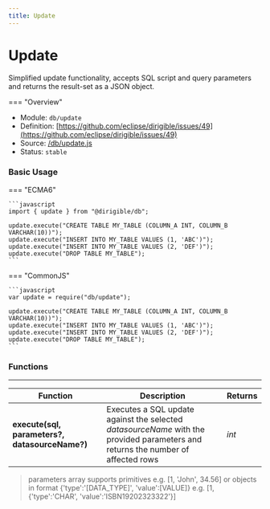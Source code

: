 ```yaml
---
title: Update
---
```


Update
===


Simplified update functionality, accepts SQL script and query parameters and returns the result-set as a JSON object.

=== "Overview"
- Module: `db/update`
- Definition: [https://github.com/eclipse/dirigible/issues/49](https://github.com/eclipse/dirigible/issues/49)
- Source: [/db/update.js](https://github.com/eclipse/dirigible/blob/master/components/api-database/src/main/resources/META-INF/dirigible/db/update.js)
- Status: `stable`


### Basic Usage

=== "ECMA6"

    ```javascript
    import { update } from "@dirigible/db";

    update.execute("CREATE TABLE MY_TABLE (COLUMN_A INT, COLUMN_B VARCHAR(10))");
    update.execute("INSERT INTO MY_TABLE VALUES (1, 'ABC')");
    update.execute("INSERT INTO MY_TABLE VALUES (2, 'DEF')");
    update.execute("DROP TABLE MY_TABLE");
    ```

=== "CommonJS"

    ```javascript
    var update = require("db/update");

    update.execute("CREATE TABLE MY_TABLE (COLUMN_A INT, COLUMN_B VARCHAR(10))");
    update.execute("INSERT INTO MY_TABLE VALUES (1, 'ABC')");
    update.execute("INSERT INTO MY_TABLE VALUES (2, 'DEF')");
    update.execute("DROP TABLE MY_TABLE");
    ```


### Functions

---

Function     | Description | Returns
------------ | ----------- | --------
**execute(sql, parameters?, datasourceName?)**   | Executes a SQL update against the selected *datasourceName* with the provided parameters and returns the number of affected rows | *int*

> parameters array supports primitives e.g. [1, 'John', 34.56] or objects in format {'type':'[DATA_TYPE]', 'value':[VALUE]} e.g. [1, {'type':'CHAR', 'value':'ISBN19202323322'}]
